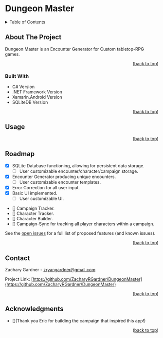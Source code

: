 <div id="top"></div>
<!--
*** Thanks for checking out the Best-README-Template. If you have a suggestion
*** that would make this better, please fork the repo and create a pull request
*** or simply open an issue with the tag "enhancement".
*** Don't forget to give the project a star!
*** Thanks again! Now go create something AMAZING! :D
-->
<!-- PROJECT SHIELDS -->
<!--
*** I'm using markdown "reference style" links for readability.
*** Reference links are enclosed in brackets [ ] instead of parentheses ( ).
*** See the bottom of this document for the declaration of the reference variables
*** for contributors-url, forks-url, etc. This is an optional, concise syntax you may use.
*** https://www.markdownguide.org/basic-syntax/#reference-style-links
-->


<h1>Dungeon Master</h1>

<!-- TABLE OF CONTENTS -->
<details>
    <summary>Table of Contents</summary>
    <ol>
        <li>
            <a href="#about-the-project">About The Project</a>
            <ul>
                <li><a href="#built-with">Built With</a></li>
            </ul>
        </li>
        <li><a href="#usage">Usage</a></li>
        <li><a href="#roadmap">Roadmap</a></li>
        <li><a href="#contact">Contact</a></li>
        <li><a href="#acknowledgments">Acknowledgments</a></li>
    </ol>
</details>



<!-- ABOUT THE PROJECT -->
## About The Project
Dungeon Master is an Encounter Generator for Custom tabletop-RPG games.



<p align="right">(<a href="#top">back to top</a>)</p>



### Built With

* C# Version
* .NET Framework Version
* Xamarin.Android Version
* SQLiteDB Version

<p align="right">(<a href="#top">back to top</a>)</p>



<!-- USAGE EXAMPLES -->
## Usage


<p align="right">(<a href="#top">back to top</a>)</p>



<!-- ROADMAP -->
## Roadmap

- [X] SQLite Database functioning, allowing for persistent data storage.
    - [ ] User customizable encounter/character/campaign storage.
- [X] Encounter Generator producing unique encounters.
    - [ ] User customizable encounter templates.
- [X] Error Correction for all user input.
- [X] Basic UI implemented.
    - [ ] User customizable UI.
- [] Campaign Tracker.
- [] Character Tracker.
- [] Character Builder.
- [] Campaign-Sync for tracking all player characters within a campaign.


See the [open issues](https://github.com/ZacharyRGardner/DungeonMaster/issues) for a full list of proposed features (and known issues).

<p align="right">(<a href="#top">back to top</a>)</p>

<!-- CONTACT -->
## Contact

Zachary Gardner - zryangardner@gmail.com

Project Link: [https://github.com/ZacharyRGardner/DungeonMaster](https://github.com/ZacharyRGardner/DungeonMaster)

<p align="right">(<a href="#top">back to top</a>)</p>



<!-- ACKNOWLEDGMENTS -->
## Acknowledgments

* [](Thank you Eric for building the campaign that inspired this app!)

<p align="right">(<a href="#top">back to top</a>)</p>



<!-- MARKDOWN LINKS & IMAGES -->
<!-- https://www.markdownguide.org/basic-syntax/#reference-style-links -->
[contributors-shield]: https://img.shields.io/github/contributors/ZacharyRGardner/DungeonMaster.svg?style=for-the-badge
[contributors-url]: https://github.com/ZacharyRGardner/DungeonMaster/graphs/contributors
[forks-shield]: https://img.shields.io/github/forks/ZacharyRGardner/DungeonMaster.svg?style=for-the-badge
[forks-url]: https://github.com/ZacharyRGardner/DungeonMaster/network/members
[stars-shield]: https://img.shields.io/github/stars/ZacharyRGardner/DungeonMaster.svg?style=for-the-badge
[stars-url]: https://github.com/ZacharyRGardner/DungeonMaster/stargazers
[issues-shield]: https://img.shields.io/github/issues/ZacharyRGardner/DungeonMaster.svg?style=for-the-badge
[issues-url]: https://github.com/ZacharyRGardner/DungeonMaster/issues
[license-shield]: https://img.shields.io/github/license/ZacharyRGardner/DungeonMaster.svg?style=for-the-badge
[license-url]: https://github.com/ZacharyRGardner/DungeonMaster/blob/master/LICENSE.txt
[linkedin-shield]: https://img.shields.io/badge/-LinkedIn-black.svg?style=for-the-badge&logo=linkedin&colorB=555
[linkedin-url]: https://linkedin.com/in/zryangardner
